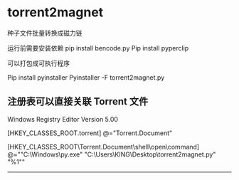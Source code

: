 # torrent2magnet
种子文件批量转换成磁力链

运行前需要安装依赖
pip install bencode.py
Pip install pyperclip

可以打包成可执行程序

Pip install pyinstaller
Pyinstaller -F torrent2magnet.py





注册表可以直接关联 Torrent 文件
-----------------------------------

Windows Registry Editor Version 5.00


[HKEY_CLASSES_ROOT\.torrent]
@="Torrent.Document"


[HKEY_CLASSES_ROOT\Torrent.Document\shell\open\command]
@="\"C:\\Windows\\py.exe\" \"C:\\Users\\KING\\Desktop\\torrent2magnet.py\" \"%1\""

---------------------------------------
